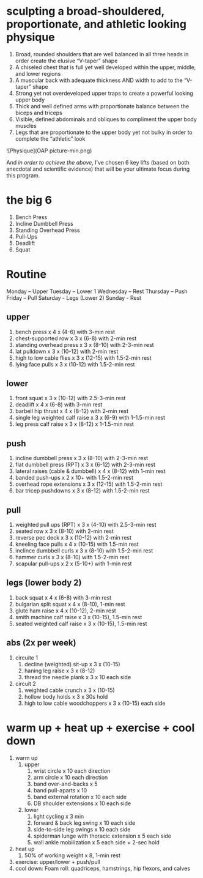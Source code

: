 
# sculpting a broad-shouldered, proportionate, and athletic looking physique
1. Broad, rounded shoulders that are well balanced in all three heads in order create the elusive “V-taper” shape
2. A chiseled chest that is full yet well developed within the upper, middle, and lower regions
3. A muscular back with adequate thickness AND width to add to the “V-taper” shape
4. Strong yet not overdeveloped upper traps to create a powerful looking upper body
5. Thick and well defined arms with proportionate balance between the biceps and triceps
6. Visible, defined abdominals and obliques to compliment the upper body muscles
7. Legs that are proportionate to the upper body yet not bulky in order to complete the “athletic” look 

![Physique](OAP picture-min.png)

And *in order to achieve the above*, I’ve chosen 6 key lifts (based on both anecdotal and scientific evidence) that will be your ultimate focus during this program.

# the big 6
1. Bench Press
2. Incline Dumbbell Press
3. Standing Overhead Press
4. Pull-Ups
5. Deadlift
6. Squat

# Routine
Monday – Upper
Tuesday – Lower 1
Wednesday – Rest
Thursday – Push
Friday – Pull
Saturday - Legs (Lower 2)
Sunday - Rest


## upper 
1. bench press x 4 x (4-6) with 3-min rest
2. chest-supported row x 3 x (6-8) with 2-min rest
3. standing overhead press x 3 x (8-10) with 2-3-min rest
4. lat pulldown x 3 x (10-12) with 2-min rest
5. high to low cable flies x 3 x (12-15) with 1.5-2-min rest
6. lying face pulls x 3 x (10-12) with 1.5-2-min rest

## lower
1. front squat x 3 x (10-12) with 2.5-3-min rest
2. deadlift x 4 x (6-8) with 3-min rest
3. barbell hip thrust x 4 x (8-12) with 2-min rest
4. single leg weighted calf raise x 3 x (6-9) with 1-1.5-min rest
5. leg press calf raise x 3 x (8-12) x 1-1.5-min rest

## push 
1. incline dumbbell press x 3 x (8-10) with 2-3-min rest
2. flat dumbbell press (RPT) x 3 x (6-12) with 2-3-min rest
3. lateral raises (cable & dumbbell) x 4 x (8-12) with 1-min rest
4. banded push-ups x 2 x 10+ with 1.5-2-min rest
5. overhead rope extensions x 3 x (12-15) with 1.5-2-min rest
6. bar tricep pushdowns x 3 x (8-12) with 1.5-2-min rest

## pull
1. weighted pull ups (RPT) x 3 x (4-10) with 2.5-3-min rest
2. seated row x 3 x (8-10) with 2-min rest
3. reverse pec deck x 3 x (10-12) with 2-min rest
4. kneeling face pulls x 4 x (10-15) with 1.5-min rest
5. inclince dumbbell curls x 3 x (8-10) with 1.5-2-min rest
6. hammer curls x 3 x (8-10) with 1.5-2-min rest
7. scapular pull-ups x 2 x (5-10+) with 1-min rest 

## legs (lower body 2)
1. back squat x 4 x (6-8) with 3-min rest
2. bulgarian split squat x 4 x (8-10), 1-min rest
3. glute ham raise x 4 x (10-12), 2-min rest
4. smith machine calf raise x 3 x (10-15), 1.5-min rest
5. seated weighted calf raise x 3 x (10-15), 1.5-min rest

## abs (2x per week)
1. circuite 1 
    1. decline (weighted) sit-up x 3 x (10-15)
    2. haning leg raise x 3 x (8-12)
    3. thread the needle plank x 3 x 10 each side 
2. circuit 2 
    1. weighted cable crunch x 3 x (10-15)
    2. hollow body holds x 3 x 30s hold
    3. high to low cable woodchoppers x 3 x (10-15) each side 


# warm up + heat up + exercise + cool down
    
1. warm up
    1. upper
        1. wrist circle x 10 each direction
        2. arm circle x 10 each direction
        3. band over-and-backs x 5
        4. band pull-aparts x 10 
        5. band external rotation x 10 each side
        6. DB shoulder extensions x 10 each side
    2. lower
        1. light cycling x 3 min
        2. forward & back leg swing x 10 each side
        3. side-to-side leg swings x 10 each side
        4. spiderman lunge with thoracic extension x 5 each side 
        5. wall ankle mobilization x 5 each side + 2-sec hold
2. heat up
    1. 50% of working weight x 8, 1-min rest
3. exercise: upper/lower + push/pull 
4. cool down: Foam roll: quadriceps, hamstrings, hip flexors, and calves


